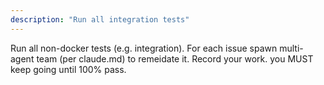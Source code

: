 ```yaml
---
description: "Run all integration tests"
---
```


Run all non-docker tests (e.g. integration). For each issue spawn multi-agent team (per claude.md) to remeidate it. Record your work. you MUST keep going until 100% pass.